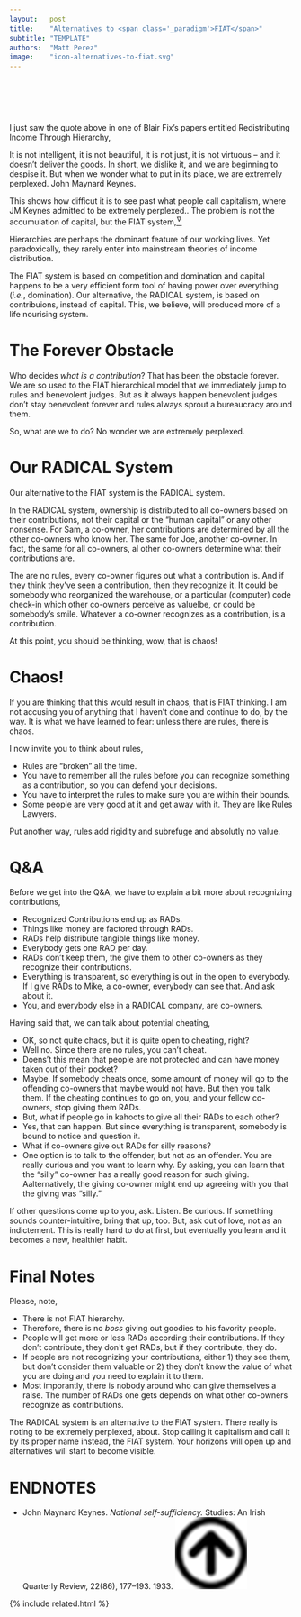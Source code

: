 ```yaml
---
layout:   post
title:    "Alternatives to <span class='_paradigm'>FIAT</span>"
subtitle: "TEMPLATE"
authors:  "Matt Perez"
image:    "icon-alternatives-to-fiat.svg"
---
```


<div style="display:none;">
 <p><span class="_quotespan">&hellip; we are extremely perplexed.</span></p>
</div>

<h1>&nbsp;</h1>
 <p>I just saw the quote above in one of Blair Fix&rsquo;s papers entitled <span class="_quotespan">Redistributing Income Through Hierarchy,</span></p>
  <div class="_citation">
   <span class="_quotespan">It is not intelligent, it is not beautiful, it is not just, it is not virtuous &ndash; and it doesn’t deliver the goods. In short, we dislike it, and we are beginning to despise it. But when we wonder what to put in its place, we are extremely perplexed.</span>
   <span id="_signature">John Maynard Keynes.</span>
</div>
  <p>This shows how difficut it is to see past what people call capitalism, where JM Keynes admitted to be <span class="_quotespan">extremely perplexed.</span>. The problem is not the accumulation of capital, but the <span class="_paradigm">FIAT</span> system,<a href="#en01"><sup id="bm01">&hairsp;&nabla;&hairsp;</sup></a></p>
   <div class="_citation">
    <span class="_quotespan">Hierarchies are perhaps the dominant feature of our working lives. Yet paradoxically, they rarely enter into mainstream theories of income distribution.</span>
   </div>
 <p>The <span class="_paradigm">FIAT</span> system is based on competition and domination and capital happens to be a very efficient form tool of having power over everything (<em>i.e.</em>, domination). Our alternative, the <span class="_paradigm">RADICAL</span> system, is based on contribuions, instead of capital. This, we believe, will produced more of a life nourising system.</p>

<h1>The Forever Obstacle</h1>
 <p>Who decides <em>what is a contribution</em>? That has been the obstacle forever. We are so used to the <span class="_paradigm">FIAT</span> hierarchical model that we immediately jump to rules and benevolent judges. But as it always happen benevolent judges don&rsquo;t stay benevolent forever and rules always sprout a bureaucracy around them.</p>
 <p>So, what are we to do? No wonder we are <span class="_quotespan">extremely perplexed.</span></p>

<h1>Our <span class="_paradigm">RADICAL</span> System</h1>
 <p>Our alternative to the <span class="_paradigm">FIAT</span> system is the <span class="_paradigm">RADICAL</span> system.</p>
 <p>In the <span class="_paradigm">RADICAL</span> system, ownership is distributed to all co-owners based on their contributions, not their capital or the &ldquo;human capital&rdquo; or any other nonsense. For Sam, a co-owner, her contributions are determined by all the other co-owners who know her. The same for Joe, another co-owner. In fact, the same for all co-owners, al other co-owners determine what their contributions are.</p>
 <p>The are no rules, every co-owner figures out what a contribution is. And if they think they've seen a contribution, then they recognize it. It could be somebody who reorganized the warehouse, or a particular (computer) code check-in which other co-owners perceive as valuelbe, or could be somebody&rsquo;s smile. Whatever a co-owner recognizes as a contribution, is a contribution.</p>
 <p>At this point, you should be thinking, <span class="_quotespan">wow, that is chaos!</span></p>

<h1>Chaos!</h1>
 <p>If you are thinking that this would result in chaos, that is FIAT thinking. I am not accusing you of anything that I haven&rsquo;t done and continue to do, by the way. It is what we have learned to fear: unless there are rules, there is chaos.</p>
 <p>I now invite you to think about rules,</p>
  <ul>
   <li>Rules are &ldquo;broken&rdquo; all the time.</li>
   <li>You have to remember all the rules before you can recognize something as a contribution, so you can defend your decisions.</li>
   <li>You have to interpret the rules to make sure you are within their bounds.</li>
   <li>Some people are very good at it and get away with it. They are like Rules Lawyers.</li>
  </ul>
 <p>Put another way, rules add rigidity and subrefuge and absolutly no value.</p>

<h1>Q&A</h1>
 <p>Before we get into the Q&A, we have to explain a bit more about recognizing contributions,</p>
  <ul>
   <li>Recognized Contributions end up as <span class="_paradigm">RAD</span>s.</li>
   <li>Things like money are factored through <span class="_paradigm">RAD</span>s.</li>
   <li><span class="_paradigm">RAD</span>s help distribute tangible things like money.</li>
   <li>Everybody gets one <span class="_paradigm">RAD</span> per day.</li>
   <li><span class="_paradigm">RAD</span>s don&rsquo;t keep them, the give them to other co-owners as they recognize their contributions.</li>
   <li>Everything is transparent, so everything is out in the open to everybody. If I give <span class="_paradigm">RAD</span>s to Mike, a co-owner, everybody can see that. And ask about it.</li>
   <li>You, and everybody else in a <span class="_paradigm">RADICAL</span> company, are co-owners.</li>
  </ul>
 <p>Having said that, we can talk about potential cheating,</p>
  <ul>
   <li class="_q">OK, so not quite chaos, but it is quite open to cheating, right?</li>
   <li class="_a">Well no. Since there are no rules, you can&rsquo;t cheat.</li>
   <li class="_q">Doens&rsquo;t this mean that people are not protected and can have money taken out of their pocket?</li>
   <li class="_a">Maybe. If somebody cheats once, some amount of money will go to the offending co-owners that maybe would not have. But then you talk them. If the cheating continues to go on, you, and your fellow co-owners, stop giving them <span class="_paradigm">RAD</span>s.</li>
   <li class="_q">But, what if people go in kahoots to give all their <span class="_paradigm">RAD</span>s to each other?</li>
   <li class="_a">Yes, that can happen. But since everything is transparent, somebody is bound to notice and question it.</li>
   <li class="_q">What if co-owners give out <span class="_paradigm">RAD</span>s for silly reasons?</li>
   <li class="_a">One option is to talk to the offender, but not as an offender. You are really curious and you want to learn why. By asking, you can learn that the &ldquo;silly&rdquo; co-owner has a really good reason for such giving. Aalternatively, the giving co-owner might end up agreeing with you that the giving was &ldquo;silly.&rdquo;</li>
  </ul>
 <p>If other questions come up to you, ask. Listen. Be curious. If something sounds counter-intuitive, bring that up, too. But, ask out of love, not as an indictement. This is really hard to do at first, but eventually you learn and it becomes a new, healthier habit.</p>

<h1>Final Notes</h1>
 <p>Please, note,</p>
  <ul>
   <li>There is not <span class="_paradigm">FIAT</span> hierarchy.</li>
   <li>Therefore, there is no <em>boss</em> giving out goodies to his favority people.</li>
   <li>People will get more or less <span class="_paradigm">RAD</span>s according their contributions. If they don&rsquo;t contribute, they don't get <span class="_paradigm">RAD</span>s, but if they contribute, they do.</li>
   <li>If people are not recognizing your contributions, either 1) they see them, but don&rsquo;t consider them valuable or 2) they don&rsquo;t know the value of what you are doing and you need to explain it to them.</li>
   <li>Most imporantly, there is nobody around who can give themselves a raise. The number of <span class="_paradigm">RAD</span>s one gets depends on what other co-owners recognize as contributions.</li>
  </ul>
 <p>The <span class="_paradigm">RADICAL</span> system is an alternative to the <span class="_paradigm">FIAT</span> system. There really is noting to be <span class="_quotespan">extremely perplexed,</span> about. Stop calling it capitalism and call it by its proper name instead, the <span class="_paradigm">FIAT</span> system. Your horizons will open up and alternatives will start to become visible.</p>

<h1 class="_section">ENDNOTES</h1>
 <ul>
  <li id="en01">
   <p class="_list-item">
    John Maynard Keynes.
    <em>National self-sufficiency.</em>
    Studies: An Irish Quarterly Review, 22(86), 177–193.
    1933.
    <a class="_uparrow" href="#bm01"><img src="/assets/img/arrow-up-icon.png"></a>
   </p>
  </li>
 </ul>

{% include related.html %}
